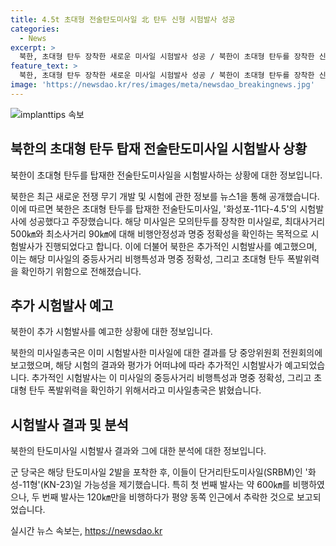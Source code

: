 ```yaml
---
title: 4.5t 초대형 전술탄도미사일 北 탄두 신형 시험발사 성공
categories:
  - News
excerpt: >
  북한, 초대형 탄두 장착한 새로운 미사일 시험발사 성공 / 북한이 초대형 탄두를 장착한 신형 전술탄도미사일 발사에 성공한 것으로 알려졌다. 최대사거리 500㎞와 최소사거리 90㎞를 확증하는 목적으로 진행된 이번 시험발사에 이어, 추가 발사 예고로 이목을 끌고 있다. 발사한 탄도미사일은 단거리탄도미사일(SRBM)으로 추정되며, 첫 발사는 600㎞를 비행했지만 두 번째 발사는 120㎞를 날아가다 평양 동쪽 인근에서 추락한 가능성이 제기되고 있다.
feature_text: >
  북한, 초대형 탄두 장착한 새로운 미사일 시험발사 성공 / 북한이 초대형 탄두를 장착한 신형 전술탄도미사일 발사에 성공한 것으로 알려졌다. 최대사거리 500㎞와 최소사거리 90㎞를 확증하는 목적으로 진행된 이번 시험발사에 이어, 추가 발사 예고로 이목을 끌고 있다. 발사한 탄도미사일은 단거리탄도미사일(SRBM)으로 추정되며, 첫 발사는 600㎞를 비행했지만 두 번째 발사는 120㎞를 날아가다 평양 동쪽 인근에서 추락한 가능성이 제기되고 있다.
image: 'https://newsdao.kr/res/images/meta/newsdao_breakingnews.jpg'
---
```


<p><img src="https://newsdao.kr/res/images/meta/newsdao_breakingnews.jpg" alt="implanttips 속보" /></p>

<h2 data-ke-size="size26">북한의 초대형 탄두 탑재 전술탄도미사일 시험발사 상황</h2>

<p>북한이 초대형 탄두를 탑재한 전술탄도미사일을 시험발사하는 상황에 대한 정보입니다.</p>

<p data-ke-size="size16">북한은 최근 새로운 전쟁 무기 개발 및 시험에 관한 정보를 뉴스1을 통해 공개했습니다. 이에 따르면 북한은 초대형 탄두를 탑재한 전술탄도미사일, '화성포-11다-4.5'의 시험발사에 성공했다고 주장했습니다. 해당 미사일은 모의탄두를 장착한 미사일로, 최대사거리 500㎞와 최소사거리 90㎞에 대해 비행안정성과 명중 정확성을 확인하는 목적으로 시험발사가 진행되었다고 합니다. 이에 더불어 북한은 추가적인 시험발사를 예고했으며, 이는 해당 미사일의 중등사거리 비행특성과 명중 정확성, 그리고 초대형 탄두 폭발위력을 확인하기 위함으로 전해졌습니다.</p>

<h2 data-ke-size="size26">추가 시험발사 예고</h2>

<p>북한이 추가 시험발사를 예고한 상황에 대한 정보입니다.</p>

<p data-ke-size="size16">북한의 미사일총국은 이미 시험발사한 미사일에 대한 결과를 당 중앙위원회 전원회의에 보고했으며, 해당 시험의 결과와 평가가 어떠냐에 따라 추가적인 시험발사가 예고되었습니다. 추가적인 시험발사는 이 미사일의 중등사거리 비행특성과 명중 정확성, 그리고 초대형 탄두 폭발위력을 확인하기 위해서라고 미사일총국은 밝혔습니다.</p>

<h2 data-ke-size="size26">시험발사 결과 및 분석</h2>

<p>북한의 탄도미사일 시험발사 결과와 그에 대한 분석에 대한 정보입니다.</p>

<p data-ke-size="size16">군 당국은 해당 탄도미사일 2발을 포착한 후, 이들이 단거리탄도미사일(SRBM)인 '화성-11형'(KN-23)일 가능성을 제기했습니다. 특히 첫 번째 발사는 약 600㎞를 비행하였으나, 두 번째 발사는 120㎞만을 비행하다가 평양 동쪽 인근에서 추락한 것으로 보고되었습니다.</p>
실시간 뉴스 속보는, <a href="https://newsdao.kr" rel="dofollow">https://newsdao.kr</a>


